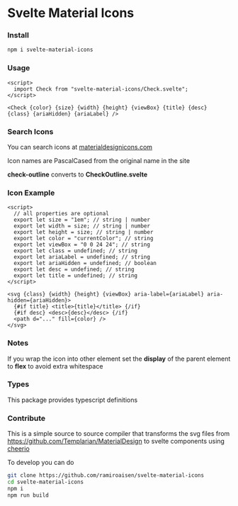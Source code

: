 # Svelte Material Icons

### Install
```sh
npm i svelte-material-icons
```

### Usage
```svelte
<script>
  import Check from "svelte-material-icons/Check.svelte";
</script>

<Check {color} {size} {width} {height} {viewBox} {title} {desc} {class} {ariaHidden} {ariaLabel} />
```

### Search Icons
You can search icons at [materialdesignicons.com](https://materialdesignicons.com)

Icon names are PascalCased from the original name in the site

**check-outline** converts to **CheckOutline.svelte**


### Icon Example
```svelte
<script>
  // all properties are optional
  export let size = "1em"; // string | number
  export let width = size; // string | number
  export let height = size; // string | number
  export let color = "currentColor"; // string
  export let viewBox = "0 0 24 24"; // string
  export let class = undefined; // string
  export let ariaLabel = undefined; // string
  export let ariaHidden = undefined; // boolean
  export let desc = undefined; // string
  export let title = undefined; // string
</script>

<svg {class} {width} {height} {viewBox} aria-label={ariaLabel} aria-hidden={ariaHidden}>
  {#if title} <title>{title}</title> {/if}
  {#if desc} <desc>{desc}</desc> {/if}
  <path d="..." fill={color} />
</svg>
```

### Notes
If you wrap the icon into other element set the **display** of the parent element to **flex** to avoid extra whitespace

### Types
This package provides typescript definitions

### Contribute
This is a simple source to source compiler that transforms the svg files from https://github.com/Templarian/MaterialDesign to svelte components using [cheerio](https://cheerio.js.org)

To develop you can do

```sh
git clone https://github.com/ramiroaisen/svelte-material-icons
cd svelte-material-icons
npm i
npm run build
```